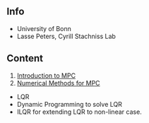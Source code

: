 ## Info
- University of Bonn
- Lasse Peters, Cyrill Stachniss Lab

## Content
1. [Introduction to MPC](https://www.youtube.com/watch?v=XaD8Lngfkzk)
2. [Numerical Methods for MPC](https://www.youtube.com/watch?v=TtGCEzYxM_A)
  - LQR
  - Dynamic Programming to solve LQR
  - ILQR for extending LQR to non-linear case.
